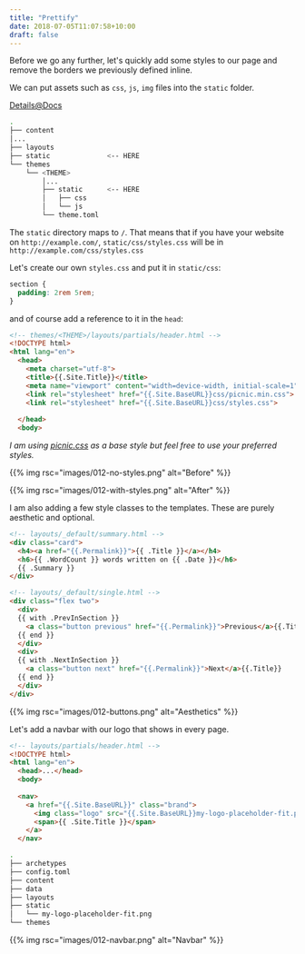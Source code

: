 ```yaml
---
title: "Prettify"
date: 2018-07-05T11:07:58+10:00
draft: false
---
```


Before we go any further, let's quickly add some styles to our page and remove the borders we previously defined inline.

We can put assets such as `css`, `js`, `img` files into the `static` folder.

[Details@Docs](https://gohugo.io/content-management/static-files/)

```bash
.
├── content
│...
├── layouts
├── static              <-- HERE
└── themes
    └── <THEME>
        │...
        ├── static      <-- HERE
        │   ├── css
        │   └── js
        └── theme.toml
```

The `static` directory maps to `/`. That means that if you have your website on `http://example.com/`, `static/css/styles.css` will be in `http://example.com/css/styles.css`

Let's create our own `styles.css` and put it in `static/css`:

```css
section {
  padding: 2rem 5rem;
}
```

and of course add a reference to it in the `head`:

```html 
<!-- themes/<THEME>/layouts/partials/header.html -->
<!DOCTYPE html>
<html lang="en">
  <head>
    <meta charset="utf-8">
    <title>{{.Site.Title}}</title>
    <meta name="viewport" content="width=device-width, initial-scale=1">
    <link rel="stylesheet" href="{{.Site.BaseURL}}css/picnic.min.css">
    <link rel="stylesheet" href="{{.Site.BaseURL}}css/styles.css">
    
  </head>
  <body>
```
*I am using [picnic.css](https://picnicss.com/) as a base style but feel free to use your preferred styles.*

{{% img rsc="images/012-no-styles.png" alt="Before" %}}

{{% img rsc="images/012-with-styles.png" alt="After" %}}


I am also adding a few style classes to the templates. These are purely aesthetic and optional.

```html
<!-- layouts/_default/summary.html -->
<div class="card">
  <h4><a href="{{.Permalink}}">{{ .Title }}</a></h4>
  <h6>{{ .WordCount }} words written on {{ .Date }}</h6>
  {{ .Summary }}
</div>
```

```html 
<!-- layouts/_default/single.html -->
<div class="flex two">
  <div>
  {{ with .PrevInSection }}
    <a class="button previous" href="{{.Permalink}}">Previous</a>{{.Title}}
  {{ end }}
  </div>
  <div>
  {{ with .NextInSection }}
    <a class="button next" href="{{.Permalink}}">Next</a>{{.Title}}
  {{ end }}
  </div>
</div>
```

{{% img rsc="images/012-buttons.png" alt="Aesthetics" %}}

Let's add a navbar with our logo that shows in every page.


```html 
<!-- layouts/partials/header.html -->
<!DOCTYPE html>
<html lang="en">
  <head>...</head>
  <body>
    
  <nav>
    <a href="{{.Site.BaseURL}}" class="brand">
      <img class="logo" src="{{.Site.BaseURL}}my-logo-placeholder-fit.png">
      <span>{{ .Site.Title }}</span>
    </a>
  </nav>
```

```sh
.
├── archetypes
├── config.toml
├── content
├── data
├── layouts
├── static
│   └── my-logo-placeholder-fit.png
└── themes

```

{{% img rsc="images/012-navbar.png" alt="Navbar" %}}
